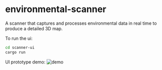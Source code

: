 # environmental-scanner

A scanner that captures and processes environmental data in real time to produce a detailed 3D map.

To run the ui:

```sh
cd scanner-ui
cargo run
```

UI prototype demo:
![demo](/images/scanner-ui-demo.gif)
